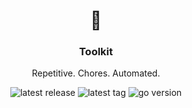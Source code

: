 <p align="center">
  <h1 align="center">🧰</h1>
  <h3 align="center">Toolkit</h3>
  <p align="center">Repetitive. Chores. Automated.</p>
</p>
<p align="center">
  <img alt="latest release" src="https://img.shields.io/github/v/release/thiskevinwang/tk"/>
  <img alt="latest tag" src="https://img.shields.io/github/v/tag/thiskevinwang/tk"/>
  <img alt="go version" src="https://img.shields.io/github/go-mod/go-version/thiskevinwang/tk"/>
</p>
